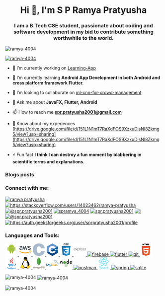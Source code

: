 <h1 align="center">Hi 👋, I'm S P Ramya Pratyusha</h1>
<h3 align="center">I am a B.Tech CSE student, passionate about coding and software development in my bid to contribute something worthwhile to the world.</h3>

<p align="left"> <img src="https://komarev.com/ghpvc/?username=ramya-4004&label=Profile%20views&color=0e75b6&style=flat" alt="ramya-4004" /> </p>

<p align="left"> <a href="https://github.com/ryo-ma/github-profile-trophy"><img src="https://github-profile-trophy.vercel.app/?username=ramya-4004" alt="ramya-4004" /></a> </p>

- 🔭 I’m currently working on [Learning-App](https://github.com/ramya-4004/Learning-App)

- 🌱 I’m currently learning **Android App Development in both Android and cross platform framework Flutter.**

- 👯 I’m looking to collaborate on [ml-cnn-for-crowd-management](https://github.com/ramya-4004/ml-cnn-for-crowd-management)

- 💬 Ask me about **JavaFX, Flutter, Android**

- 📫 How to reach me **spr.pratyusha2001@gmail.com**

- 📄 Know about my experiences [https://drive.google.com/file/d/151L1N1mT7RaXdFOS9XzxuDisNl8Zkmg5/view?usp=sharing](https://drive.google.com/file/d/151L1N1mT7RaXdFOS9XzxuDisNl8Zkmg5/view?usp=sharing)

- ⚡ Fun fact **I think I can destroy a fun moment by blabbering in scientific terms and explanations.**

### Blogs posts
<!-- BLOG-POST-LIST:START -->
<!-- BLOG-POST-LIST:END -->

<h3 align="left">Connect with me:</h3>
<p align="left">
<a href="https://linkedin.com/in/ramya pratyusha" target="blank"><img align="center" src="https://cdn.jsdelivr.net/npm/simple-icons@3.0.1/icons/linkedin.svg" alt="ramya pratyusha" height="30" width="40" /></a>
<a href="https://stackoverflow.com/users/https://stackoverflow.com/users/14023462/ramya-pratyusha" target="blank"><img align="center" src="https://cdn.jsdelivr.net/npm/simple-icons@3.0.1/icons/stackoverflow.svg" alt="https://stackoverflow.com/users/14023462/ramya-pratyusha" height="30" width="40" /></a>
<a href="https://medium.com/@spr.pratyusha2001" target="blank"><img align="center" src="https://cdn.jsdelivr.net/npm/simple-icons@3.0.1/icons/medium.svg" alt="@spr.pratyusha2001" height="30" width="40" /></a>
<a href="https://www.codechef.com/users/spramya_4004" target="blank"><img align="center" src="https://cdn.jsdelivr.net/npm/simple-icons@3.1.0/icons/codechef.svg" alt="spramya_4004" height="30" width="40" /></a>
<a href="https://codeforces.com/profile/spr.pratyusha2001" target="blank"><img align="center" src="https://cdn.jsdelivr.net/npm/simple-icons@3.0.1/icons/codeforces.svg" alt="spr.pratyusha2001" height="30" width="40" /></a>
<a href="https://www.leetcode.com/l" target="blank"><img align="center" src="https://cdn.jsdelivr.net/npm/simple-icons@3.0.1/icons/leetcode.svg" alt="l" height="30" width="40" /></a>
<a href="https://www.hackerearth.com/@spr.pratyusha2001" target="blank"><img align="center" src="https://cdn.jsdelivr.net/npm/simple-icons@3.0.1/icons/hackerearth.svg" alt="@spr.pratyusha2001" height="30" width="40" /></a>
<a href="https://auth.geeksforgeeks.org/user/https://auth.geeksforgeeks.org/user/sprpratyusha2001/profile" target="blank"><img align="center" src="https://cdn.jsdelivr.net/npm/simple-icons@3.0.1/icons/geeksforgeeks.svg" alt="https://auth.geeksforgeeks.org/user/sprpratyusha2001/profile" height="30" width="40" /></a>
</p>

<h3 align="left">Languages and Tools:</h3>
<p align="left"> <a href="https://developer.android.com" target="_blank"> <img src="https://raw.githubusercontent.com/devicons/devicon/master/icons/android/android-original-wordmark.svg" alt="android" width="40" height="40"/> </a> <a href="https://aws.amazon.com" target="_blank"> <img src="https://raw.githubusercontent.com/devicons/devicon/master/icons/amazonwebservices/amazonwebservices-original-wordmark.svg" alt="aws" width="40" height="40"/> </a> <a href="https://www.cprogramming.com/" target="_blank"> <img src="https://raw.githubusercontent.com/devicons/devicon/master/icons/c/c-original.svg" alt="c" width="40" height="40"/> </a> <a href="https://www.w3schools.com/cpp/" target="_blank"> <img src="https://raw.githubusercontent.com/devicons/devicon/master/icons/cplusplus/cplusplus-original.svg" alt="cplusplus" width="40" height="40"/> </a> <a href="https://www.w3schools.com/css/" target="_blank"> <img src="https://raw.githubusercontent.com/devicons/devicon/master/icons/css3/css3-original-wordmark.svg" alt="css3" width="40" height="40"/> </a> <a href="https://expressjs.com" target="_blank"> <img src="https://raw.githubusercontent.com/devicons/devicon/master/icons/express/express-original-wordmark.svg" alt="express" width="40" height="40"/> </a> <a href="https://firebase.google.com/" target="_blank"> <img src="https://www.vectorlogo.zone/logos/firebase/firebase-icon.svg" alt="firebase" width="40" height="40"/> </a> <a href="https://flutter.dev" target="_blank"> <img src="https://www.vectorlogo.zone/logos/flutterio/flutterio-icon.svg" alt="flutter" width="40" height="40"/> </a> <a href="https://git-scm.com/" target="_blank"> <img src="https://www.vectorlogo.zone/logos/git-scm/git-scm-icon.svg" alt="git" width="40" height="40"/> </a> <a href="https://www.w3.org/html/" target="_blank"> <img src="https://raw.githubusercontent.com/devicons/devicon/master/icons/html5/html5-original-wordmark.svg" alt="html5" width="40" height="40"/> </a> <a href="https://www.java.com" target="_blank"> <img src="https://raw.githubusercontent.com/devicons/devicon/master/icons/java/java-original.svg" alt="java" width="40" height="40"/> </a> <a href="https://www.linux.org/" target="_blank"> <img src="https://raw.githubusercontent.com/devicons/devicon/master/icons/linux/linux-original.svg" alt="linux" width="40" height="40"/> </a> <a href="https://www.mongodb.com/" target="_blank"> <img src="https://raw.githubusercontent.com/devicons/devicon/master/icons/mongodb/mongodb-original-wordmark.svg" alt="mongodb" width="40" height="40"/> </a> <a href="https://www.mysql.com/" target="_blank"> <img src="https://raw.githubusercontent.com/devicons/devicon/master/icons/mysql/mysql-original-wordmark.svg" alt="mysql" width="40" height="40"/> </a> <a href="https://nodejs.org" target="_blank"> <img src="https://raw.githubusercontent.com/devicons/devicon/master/icons/nodejs/nodejs-original-wordmark.svg" alt="nodejs" width="40" height="40"/> </a> <a href="https://postman.com" target="_blank"> <img src="https://www.vectorlogo.zone/logos/getpostman/getpostman-icon.svg" alt="postman" width="40" height="40"/> </a> <a href="https://reactjs.org/" target="_blank"> <img src="https://raw.githubusercontent.com/devicons/devicon/master/icons/react/react-original-wordmark.svg" alt="react" width="40" height="40"/> </a> <a href="https://spring.io/" target="_blank"> <img src="https://www.vectorlogo.zone/logos/springio/springio-icon.svg" alt="spring" width="40" height="40"/> </a> <a href="https://www.sqlite.org/" target="_blank"> <img src="https://www.vectorlogo.zone/logos/sqlite/sqlite-icon.svg" alt="sqlite" width="40" height="40"/> </a> </p>

<p><img align="left" src="https://github-readme-stats.vercel.app/api/top-langs?username=ramya-4004&show_icons=true&locale=en&layout=compact" alt="ramya-4004" /></p>

<p>&nbsp;<img align="center" src="https://github-readme-stats.vercel.app/api?username=gursimran18&show_icons=true&theme=dark&count_private=true&hide=issues,stars&show_icons=true)](https://github.com/ramya-4004/github-readme-stats)" alt="ramya-4004" /></p>

<p><img align="center" src="https://github-readme-streak-stats.herokuapp.com/?user=ramya-4004&" alt="ramya-4004" /></p>


